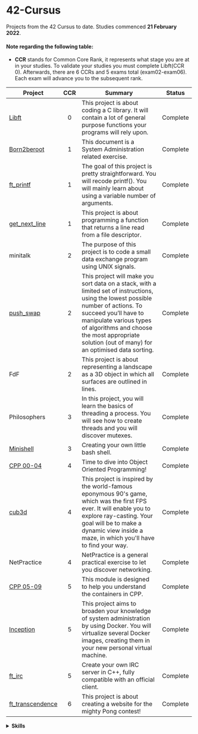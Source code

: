 # 42-Cursus
Projects from the 42 Cursus to date. Studies commenced **21 February 2022**.
#### Note regarding the following table:
* **CCR** stands for Common Core Rank, it represents what stage you are at in your studies. To validate your studies you must complete Libft(CCR 0). Afterwards, there are 6 CCRs and 5 exams total (exam02-exam06). Each exam will advance you to the subsequent rank.

| Project         | CCR | Summary                                              | Status            |
|-----------------|:---:|------------------------------------------------------|-------------------|
| [Libft](https://github.com/kaseypsbrice/42-Cursus/tree/main/Libft) | 0          | This project is about coding a C library. It will contain a lot of general purpose functions your programs will rely upon. | Complete |
| [Born2beroot](https://github.com/kaseypsbrice/42-Cursus/tree/main/Born2beroot) | 1 | This document is a System Administration related exercise. | Complete |
| [ft_printf ](https://github.com/kaseypsbrice/42-Cursus/tree/main/ft_printf)| 1 | The goal of this project is pretty straightforward. You will recode printf(). You will mainly learn about using a variable number of arguments. | Complete |
| [get_next_line](https://github.com/kaseypsbrice/42-Cursus/tree/main/get_next_line) | 1 | This project is about programming a function that returns a line read from a file descriptor. | Complete |
| minitalk | 2 | The purpose of this project is to code a small data exchange program using UNIX signals. | Complete |
| [push_swap](https://github.com/kaseypsbrice/42-Cursus/tree/main/push_swap) | 2 | This project will make you sort data on a stack, with a limited set of instructions, using the lowest possible number of actions. To succeed you’ll have to manipulate various types of algorithms and choose the most appropriate solution (out of many) for an optimised data sorting. | Complete |
| FdF | 2 | This project is about representing a landscape as a 3D object in which all surfaces are outlined in lines. | Complete |
| Philosophers | 3 | In this project, you will learn the basics of threading a process. You will see how to create threads and you will discover mutexes. | Complete |
| [Minishell](https://github.com/kaseypsbrice/Minishell/tree/f75a1b28ba928d3a169b55317f3ae640ee59dbd7) | 3 | Creating your own little bash shell. | Complete |
| [CPP 00-04](https://github.com/kaseypsbrice/42-Cursus/tree/main/CPP) | 4 | Time to dive into Object Oriented Programming! | Complete |
| [cub3d](https://github.com/kaseypsbrice/cub3d) | 4 | This project is inspired by the world-famous eponymous 90's game, which was the first FPS ever. It will enable you to explore ray-casting. Your goal will be to make a dynamic view inside a maze, in which you'll have to find your way. | Complete |
| NetPractice | 4 | NetPractice is a general practical exercise to let you discover networking. | Complete |
| [CPP 05-09](https://github.com/kaseypsbrice/42-Cursus/tree/main/CPP) | 5 | This module is designed to help you understand the containers in CPP. | Complete |
| [Inception](https://github.com/kaseypsbrice/Inception) | 5 | This project aims to broaden your knowledge of system administration by using Docker. You will virtualize several Docker images, creating them in your new personal virtual machine. | Complete |
| [ft_irc](https://github.com/kaseypsbrice/ft_irc) | 5 | Create your own IRC server in C++, fully compatible with an official client. | Complete |
| [ft_transcendence](https://github.com/kaseypsbrice/ft_transcendence) | 6 | This project is about creating a website for the mighty Pong contest! | Complete |

<details><summary><b>Skills</b></summary>
  
* Rigor
* Unix
* Algorithms & AI 
* Network & system administration 
* Imperative programming 
* Graphics 
* Object-oriented programming 

</details>
